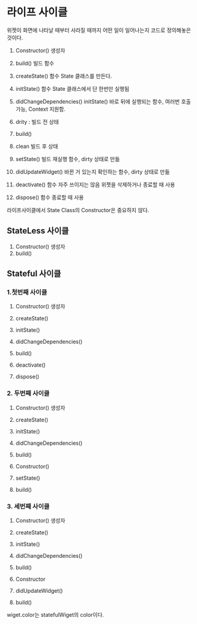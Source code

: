 # 라이프 사이클

위젯이 화면에 나타날 때부터 사라질 때까지 어떤 일이 일어나는지 코드로 정의해놓은 것이다.

1. Constructor() 생성자

2. build() 빌드 함수

3. createState() 함수 State 클래스를 만든다.

4. initState() 함수 State 클래스에서 단 한번만 실행됨

5. didChangeDependencies() initState() 바로 뒤에 실행되는 함수, 여러번 호출 가능, Context 지원함.

6.  drity : 빌드 전 상태

7.  build()

8.  clean 빌드 후 상태

9.  setState() 빌드 재실행 함수, dirty 상태로 만듦

10.  didUpdateWidget() 바뀐 거 있는지 확인하는 함수, dirty 상태로 만듦

11.  deactivate() 함수 자주 쓰이지는 않음 위젯을 삭제하거나 종료할 때 사용

12.  dispose() 함수 종료할 때 사용

라이프사이클에서 State Class의 Constructor은 중요하지 않다.

## StateLess 사이클

1. Constructor() 생성자
2. build()

## Stateful 사이클

### 1.첫번째 사이클

1. Constructor() 생성자

2. createState()

3. initState()

4. didChangeDependencies()

5. build()

6. deactivate()

7. dispose()

### 2. 두번째 사이클

1. Constructor() 생성자

2. createState()

3. initState()

4. didChangeDependencies()

5. build()

6. Constructor()

7. setState()

8. build()

### 3. 세번째 사이클

1. Constructor() 생성자

2. createState()

3. initState()

4. didChangeDependencies()

5. build()

6. Constructor

7. didUpdateWidget()

8. build()

wiget.color는 statefulWiget의 color이다.
